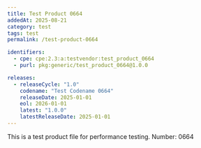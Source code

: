 ```yaml
---
title: Test Product 0664
addedAt: 2025-08-21
category: test
tags: test
permalink: /test-product-0664

identifiers:
  - cpe: cpe:2.3:a:testvendor:test_product_0664
  - purl: pkg:generic/test_product_0664@1.0.0

releases:
  - releaseCycle: "1.0"
    codename: "Test Codename 0664"
    releaseDate: 2025-01-01
    eol: 2026-01-01
    latest: "1.0.0"
    latestReleaseDate: 2025-01-01
---
```


This is a test product file for performance testing. Number: 0664
